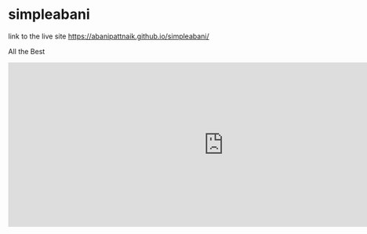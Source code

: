 # simpleabani

link to the live site https://abanipattnaik.github.io/simpleabani/

All the Best

<iframe width="877" height="335" seamless frameborder="0" scrolling="no" src="https://docs.google.com/spreadsheets/d/e/2PACX-1vQ2jd7Vf7mwWE0XzKUpdSuKLgvsHsUaNWwsYc7G61ppdk9HNqGx1a5sWmrdVPq5w89XicO11zeKk98d/pubchart?oid=1413173366&amp;format=interactive"></iframe>
